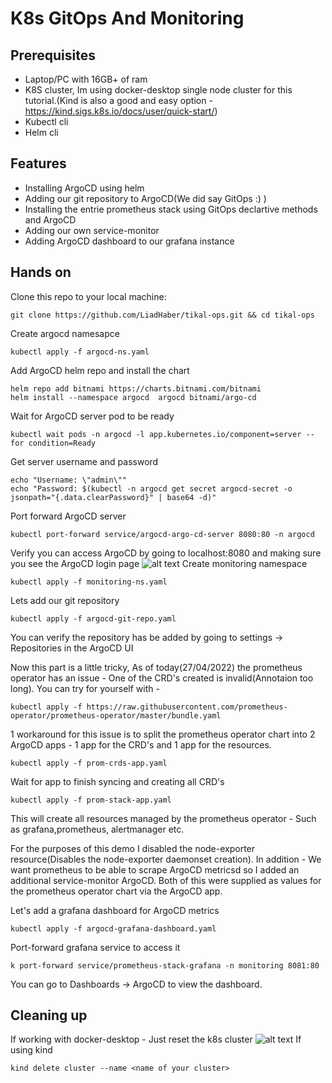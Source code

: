 # K8s GitOps And Monitoring

## Prerequisites
 - Laptop/PC with 16GB+ of ram
 - K8S cluster, Im using docker-desktop single node cluster for this tutorial.(Kind is also a good and easy option - https://kind.sigs.k8s.io/docs/user/quick-start/)
 - Kubectl cli
 - Helm cli
## Features
 - Installing ArgoCD using helm
 - Adding our git repository to ArgoCD(We did say GitOps :) )
 - Installing the entrie prometheus stack using GitOps declartive methods and ArgoCD
 - Adding our own service-monitor
 - Adding ArgoCD dashboard to our grafana instance

## Hands on
Clone this repo to your local machine: 
```
git clone https://github.com/LiadHaber/tikal-ops.git && cd tikal-ops
```
Create argocd namesapce
```
kubectl apply -f argocd-ns.yaml
```
Add ArgoCD helm repo and install the chart
```
helm repo add bitnami https://charts.bitnami.com/bitnami
helm install --namespace argocd  argocd bitnami/argo-cd
```
Wait for ArgoCD server pod to be ready
```
kubectl wait pods -n argocd -l app.kubernetes.io/component=server --for condition=Ready
```
Get server username and password
```
echo "Username: \"admin\""
echo "Password: $(kubectl -n argocd get secret argocd-secret -o jsonpath="{.data.clearPassword}" | base64 -d)"
```
Port forward ArgoCD server
```
kubectl port-forward service/argocd-argo-cd-server 8080:80 -n argocd
```
Verify you can access ArgoCD by going to localhost:8080 and making sure you see the ArgoCD login page
![alt text ](https://redhat-scholars.github.io/argocd-tutorial/argocd-tutorial/_images/argocd-login.png)
Create monitoring namespace
```
kubectl apply -f monitoring-ns.yaml
```
Lets add our git repository
```
kubectl apply -f argocd-git-repo.yaml
````
You can verify the repository has be added by going to settings -> Repositories in the ArgoCD UI


Now this part is a little tricky, As of today(27/04/2022) the prometheus operator has an issue - One of the CRD's created is invalid(Annotaion too long).
You can try for yourself with - 
```
kubectl apply -f https://raw.githubusercontent.com/prometheus-operator/prometheus-operator/master/bundle.yaml
```
1 workaround for this issue is to split the prometheus operator chart into 2 ArgoCD apps - 1 app for the CRD's and 1 app for the resources. 
```
kubectl apply -f prom-crds-app.yaml
```
Wait for app to finish syncing and creating all CRD's
```
kubectl apply -f prom-stack-app.yaml
```
This will create all resources managed by the prometheus operator - Such as grafana,prometheus, alertmanager etc.

For the purposes of this demo I disabled the node-exporter resource(Disables the node-exporter daemonset creation).
In addition - We want prometheus to be able to scrape ArgoCD metricsd so I added an additional service-monitor ArgoCD.
Both of this were supplied as values for the prometheus operator chart via the ArgoCD app. 

Let's add a grafana dashboard for ArgoCD metrics
```
kubectl apply -f argocd-grafana-dashboard.yaml
```

Port-forward grafana service to access it
```
k port-forward service/prometheus-stack-grafana -n monitoring 8081:80
```
You can go to Dashboards -> ArgoCD to view the dashboard. 

## Cleaning up 
If working with docker-desktop - Just reset the k8s cluster 
![alt text](https://birthday.play-with-docker.com/images/kubernetes-docker-desktop/settings-kubernetes.png)
If using kind
```
kind delete cluster --name <name of your cluster>
```